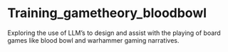 # Training_gametheory_bloodbowl
Exploring the use of LLM’s to design and assist with the playing of board games like blood bowl and warhammer gaming narratives. 
